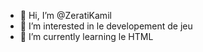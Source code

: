 - 👋 Hi, I’m @ZeratiKamil
- 👀 I’m interested in  le developement de jeu
- 🌱 I’m currently learning  le HTML

